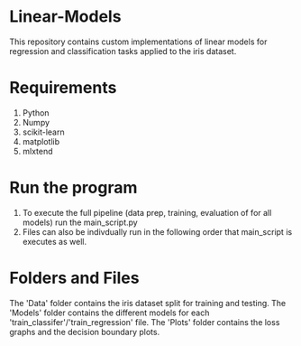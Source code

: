 # Linear-Models

This repository contains custom implementations of linear models for regression and classification tasks applied to the iris dataset. 

# Requirements
1. Python
2. Numpy
3. scikit-learn
4. matplotlib
5. mlxtend

# Run the program
1. To execute the full pipeline (data prep, training, evaluation of for all models) run the main_script.py
2. Files can also be indivdually run in the following order that main_script is executes as well. 

# Folders and Files
The 'Data' folder contains the iris dataset split for training and testing. The 'Models' folder contains the different models for each 'train_classifer'/'train_regression' file. The 'Plots' folder contains the loss graphs and the decision boundary plots. 
